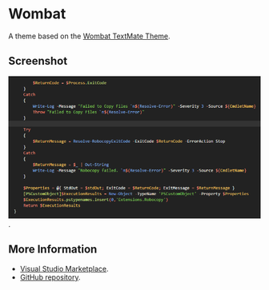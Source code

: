 # Wombat

A theme based on the [Wombat TextMate Theme](http://colorsublime.com/theme/Wombat).


## Screenshot
![](https://raw.githubusercontent.com/Wavey/theme-waveybat/master/screenshot.png).


## More Information
* [Visual Studio Marketplace](https://marketplace.visualstudio.com/items/gerane.Theme-Wombat).
* [GitHub repository](https://github.com/Wavey/theme-waveybat).
